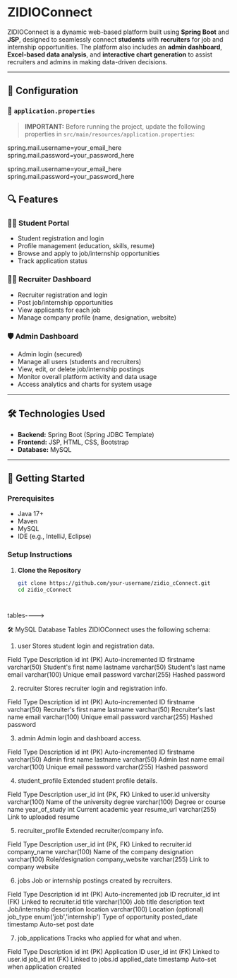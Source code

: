 # ZIDIOConnect

ZIDIOConnect is a dynamic web-based platform built using **Spring Boot** and **JSP**, designed to seamlessly connect **students** with **recruiters** for job and internship opportunities. The platform also includes an **admin dashboard**, **Excel-based data analysis**, and **interactive chart generation** to assist recruiters and admins in making data-driven decisions.

---

## 🔧 Configuration

### 📄 `application.properties`

> **IMPORTANT:** Before running the project, update the following properties in `src/main/resources/application.properties`:

spring.mail.username=your_email_here
spring.mail.password=your_password_here

spring.mail.username=your_email_here
spring.mail.password=your_password_here

## 🔍 Features

### 👨‍🎓 Student Portal
- Student registration and login
- Profile management (education, skills, resume)
- Browse and apply to job/internship opportunities
- Track application status

### 🧑‍💼 Recruiter Dashboard
- Recruiter registration and login
- Post job/internship opportunities
- View applicants for each job
- Manage company profile (name, designation, website)

### 🛡️ Admin Dashboard
- Admin login (secured)
- Manage all users (students and recruiters)
- View, edit, or delete job/internship postings
- Monitor overall platform activity and data usage
- Access analytics and charts for system usage



---

## 🛠️ Technologies Used

- **Backend:** Spring Boot (Spring JDBC Template)
- **Frontend:** JSP, HTML, CSS, Bootstrap
- **Database:** MySQL

---

## 🚀 Getting Started

### Prerequisites
- Java 17+
- Maven
- MySQL
- IDE (e.g., IntelliJ, Eclipse)

### Setup Instructions

1. **Clone the Repository**
   ```bash
   git clone https://github.com/your-username/zidio_cConnect.git
   cd zidio_cConnect




tables---->

🛠️ MySQL Database Tables
ZIDIOConnect uses the following schema:

1. user
Stores student login and registration data.

Field	Type	Description
id	int (PK)	Auto-incremented ID
firstname	varchar(50)	Student's first name
lastname	varchar(50)	Student's last name
email	varchar(100)	Unique email
password	varchar(255)	Hashed password

2. recruiter
Stores recruiter login and registration info.

Field	Type	Description
id	int (PK)	Auto-incremented ID
firstname	varchar(50)	Recruiter's first name
lastname	varchar(50)	Recruiter's last name
email	varchar(100)	Unique email
password	varchar(255)	Hashed password

3. admin
Admin login and dashboard access.

Field	Type	Description
id	int (PK)	Auto-incremented ID
firstname	varchar(50)	Admin first name
lastname	varchar(50)	Admin last name
email	varchar(100)	Unique email
password	varchar(255)	Hashed password

4. student_profile
Extended student profile details.

Field	Type	Description
user_id	int (PK, FK)	Linked to user.id
university	varchar(100)	Name of the university
degree	varchar(100)	Degree or course name
year_of_study	int	Current academic year
resume_url	varchar(255)	Link to uploaded resume

5. recruiter_profile
Extended recruiter/company info.

Field	Type	Description
user_id	int (PK, FK)	Linked to recruiter.id
company_name	varchar(100)	Name of the company
designation	varchar(100)	Role/designation
company_website	varchar(255)	Link to company website

6. jobs
Job or internship postings created by recruiters.

Field	Type	Description
id	int (PK)	Auto-incremented job ID
recruiter_id	int (FK)	Linked to recruiter.id
title	varchar(100)	Job title
description	text	Job/internship description
location	varchar(100)	Location (optional)
job_type	enum('job','internship')	Type of opportunity
posted_date	timestamp	Auto-set post date

7. job_applications
Tracks who applied for what and when.

Field	Type	Description
id	int (PK)	Application ID
user_id	int (FK)	Linked to user.id
job_id	int (FK)	Linked to jobs.id
applied_date	timestamp	Auto-set when application created
